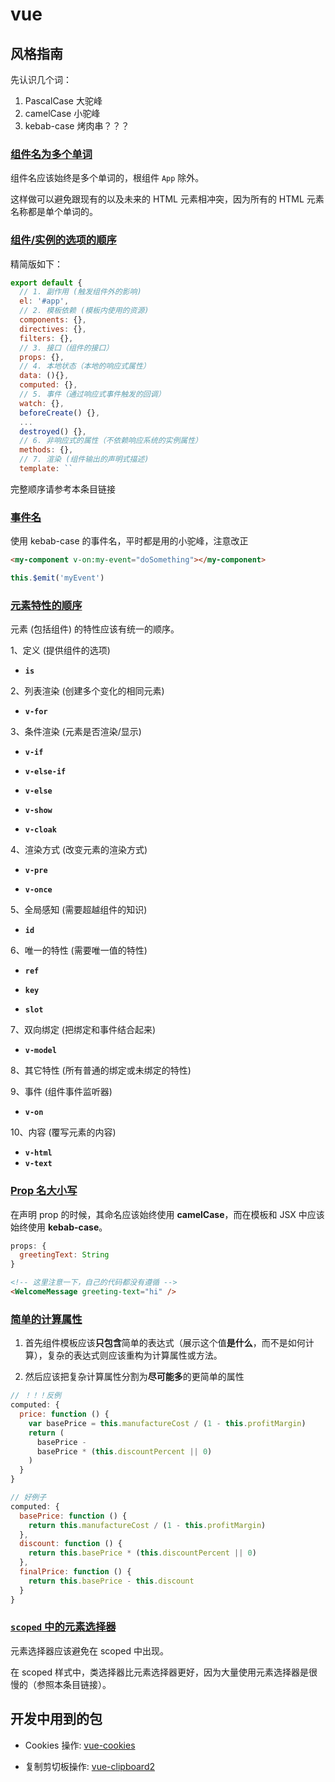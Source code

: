 # vue

## 风格指南

先认识几个词：

1. PascalCase 大驼峰
2. camelCase 小驼峰
3. kebab-case 烤肉串？？？

### [组件名为多个单词](https://cn.vuejs.org/v2/style-guide/#%E7%BB%84%E4%BB%B6%E5%90%8D%E4%B8%BA%E5%A4%9A%E4%B8%AA%E5%8D%95%E8%AF%8D-%E5%BF%85%E8%A6%81)

组件名应该始终是多个单词的，根组件 `App` 除外。

这样做可以避免跟现有的以及未来的 HTML 元素相冲突，因为所有的 HTML 元素名称都是单个单词的。

### [组件/实例的选项的顺序](https://cn.vuejs.org/v2/style-guide/#%E7%BB%84%E4%BB%B6-%E5%AE%9E%E4%BE%8B%E7%9A%84%E9%80%89%E9%A1%B9%E7%9A%84%E9%A1%BA%E5%BA%8F-%E6%8E%A8%E8%8D%90)

精简版如下：

```js
export default {
  // 1. 副作用 (触发组件外的影响)
  el: '#app',
  // 2. 模板依赖 (模板内使用的资源)
  components: {},
  directives: {},
  filters: {},
  // 3. 接口（组件的接口）
  props: {},
  // 4. 本地状态（本地的响应式属性）
  data: (){},
  computed: {},
  // 5. 事件（通过响应式事件触发的回调）
  watch: {},
  beforeCreate() {},
  ...
  destroyed() {},
  // 6. 非响应式的属性（不依赖响应系统的实例属性）
  methods: {},
  // 7. 渲染 (组件输出的声明式描述)
  template: ``
```

完整顺序请参考本条目链接

### [事件名](https://cn.vuejs.org/v2/guide/components-custom-events.html#%E4%BA%8B%E4%BB%B6%E5%90%8D)

使用 kebab-case 的事件名，平时都是用的小驼峰，注意改正

```html
<my-component v-on:my-event="doSomething"></my-component>
```

```js
this.$emit('myEvent')
```

### [元素特性的顺序](https://cn.vuejs.org/v2/style-guide/#%E7%BB%84%E4%BB%B6-%E5%AE%9E%E4%BE%8B%E7%9A%84%E9%80%89%E9%A1%B9%E7%9A%84%E9%A1%BA%E5%BA%8F-%E6%8E%A8%E8%8D%90)

元素 (包括组件) 的特性应该有统一的顺序。

1、定义 (提供组件的选项)

- **`is`**

2、列表渲染 (创建多个变化的相同元素)

- **`v-for`**

3、条件渲染 (元素是否渲染/显示)

- **`v-if`**

- **`v-else-if`**

- **`v-else`**

- **`v-show`**

- **`v-cloak`**

4、渲染方式 (改变元素的渲染方式)

- **`v-pre`**

- **`v-once`**

5、全局感知 (需要超越组件的知识)

- **`id`**

6、唯一的特性 (需要唯一值的特性)

- **`ref`**

- **`key`**

- **`slot`**

7、双向绑定 (把绑定和事件结合起来)

- **`v-model`**

8、其它特性 (所有普通的绑定或未绑定的特性)

9、事件 (组件事件监听器)

- **`v-on`**

10、内容 (覆写元素的内容)

- **`v-html`**
- **`v-text`**

<!-- ### [模板中的组件名大小写](https://cn.vuejs.org/v2/style-guide/#%E6%A8%A1%E6%9D%BF%E4%B8%AD%E7%9A%84%E7%BB%84%E4%BB%B6%E5%90%8D%E5%A4%A7%E5%B0%8F%E5%86%99-%E5%BC%BA%E7%83%88%E6%8E%A8%E8%8D%90◊)

在单文件组件和字符串模板中组件名应该总是 PascalCase 的 —— 但是在 DOM 模板中总是 kebab-case 的。[模板区别](https://segmentfault.com/q/1010000008148754)

这里的名字有点绕。在单文件组件里使用引入的其它组件，这样使用：

[DOM 模板](https://cn.vuejs.org/v2/guide/list.html#%E4%B8%80%E4%B8%AA%E7%BB%84%E4%BB%B6%E7%9A%84-v-for)

```html
<template>
  <ButtonCounter />
</template>
<script>
  import ButtonCounter from '@/views/components/ButtonCounter.vue'
</script>
```

字符串模板： -->

### [Prop 名大小写](https://cn.vuejs.org/v2/style-guide/#Prop-%E5%90%8D%E5%A4%A7%E5%B0%8F%E5%86%99-%E5%BC%BA%E7%83%88%E6%8E%A8%E8%8D%90)

在声明 prop 的时候，其命名应该始终使用 **camelCase**，而在模板和 JSX 中应该始终使用 **kebab-case**。

```js
props: {
  greetingText: String
}
```

```html
<!-- 这里注意一下，自己的代码都没有遵循 -->
<WelcomeMessage greeting-text="hi" />
```

### [简单的计算属性](https://cn.vuejs.org/v2/style-guide/#%E7%AE%80%E5%8D%95%E7%9A%84%E8%AE%A1%E7%AE%97%E5%B1%9E%E6%80%A7-%E5%BC%BA%E7%83%88%E6%8E%A8%E8%8D%90)

1. 首先组件模板应该**只包含**简单的表达式（展示这个值**是什么**，而不是如何计算），复杂的表达式则应该重构为计算属性或方法。

2. 然后应该把复杂计算属性分割为**尽可能多**的更简单的属性

```js
// ！！！反例
computed: {
  price: function () {
    var basePrice = this.manufactureCost / (1 - this.profitMargin)
    return (
      basePrice -
      basePrice * (this.discountPercent || 0)
    )
  }
}
```

```js
// 好例子
computed: {
  basePrice: function () {
    return this.manufactureCost / (1 - this.profitMargin)
  },
  discount: function () {
    return this.basePrice * (this.discountPercent || 0)
  },
  finalPrice: function () {
    return this.basePrice - this.discount
  }
}
```

### [`scoped` 中的元素选择器](https://cn.vuejs.org/v2/style-guide/#%E7%BB%84%E4%BB%B6-%E5%AE%9E%E4%BE%8B%E7%9A%84%E9%80%89%E9%A1%B9%E7%9A%84%E9%A1%BA%E5%BA%8F-%E6%8E%A8%E8%8D%90)

元素选择器应该避免在 scoped 中出现。

在 scoped 样式中，类选择器比元素选择器更好，因为大量使用元素选择器是很慢的（参照本条目链接）。

## 开发中用到的包

- Cookies 操作: [vue-cookies](https://github.com/cmp-cc/vue-cookies)

- 复制剪切板操作: [vue-clipboard2](https://github.com/Inndy/vue-clipboard2)

